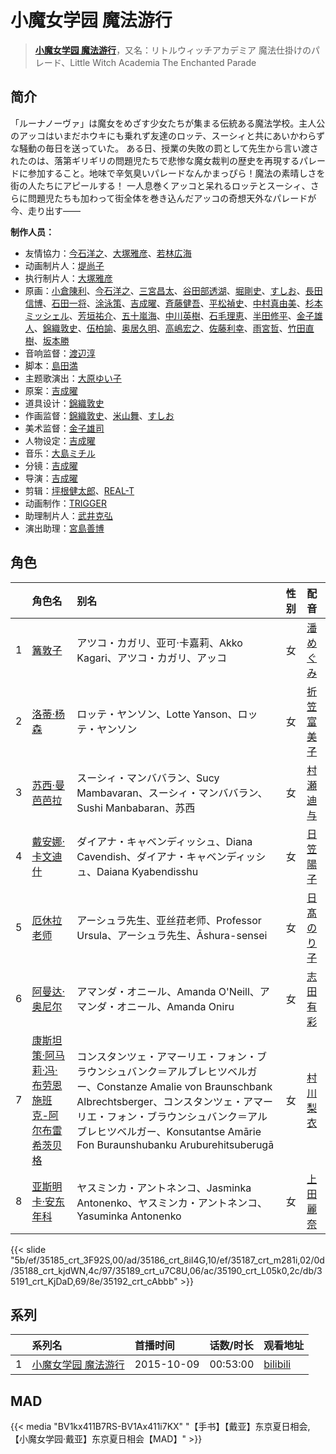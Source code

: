 # 小魔女学园 魔法游行


> <u>**[小魔女学园 魔法游行](https://bgm.tv/subject/124646)**</u>，又名：リトルウィッチアカデミア 魔法仕掛けのパレード、Little Witch Academia The Enchanted Parade

## 简介

「ルーナノーヴァ」は魔女をめざす少女たちが集まる伝統ある魔法学校。主人公のアッコはいまだホウキにも乗れず友達のロッテ、スーシィと共にあいかわらずな騒動の毎日を送っていた。
ある日、授業の失敗の罰として先生から言い渡されたのは、落第ギリギリの問題児たちで悲惨な魔女裁判の歴史を再現するパレードに参加すること。地味で辛気臭いパレードなんかまっぴら！魔法の素晴しさを街の人たちにアピールする！
一人息巻くアッコと呆れるロッテとスーシィ、さらに問題児たちも加わって街全体を巻き込んだアッコの奇想天外なパレードが今、走り出す——

**制作人员：**
- 友情協力：[今石洋之](https://bgm.tv/person/1755)、[大塚雅彦](https://bgm.tv/person/760)、[若林広海](https://bgm.tv/person/23641)
- 动画制片人：[堤尚子](https://bgm.tv/person/27300)
- 执行制片人：[大塚雅彦](https://bgm.tv/person/760)
- 原画：[小倉陳利](https://bgm.tv/person/11403)、[今石洋之](https://bgm.tv/person/1755)、[三宮昌太](https://bgm.tv/person/11346)、[谷田部透湖](https://bgm.tv/person/26922)、[堀剛史](https://bgm.tv/person/12189)、[すしお](https://bgm.tv/person/2649)、[長田信博](https://bgm.tv/person/41812)、[石田一将](https://bgm.tv/person/25746)、[涂泳策](https://bgm.tv/person/28354)、[吉成曜](https://bgm.tv/person/9752)、[斉藤健吾](https://bgm.tv/person/26482)、[平松禎史](https://bgm.tv/person/1756)、[中村真由美](https://bgm.tv/person/35414)、[杉本ミッシェル](https://bgm.tv/person/35415)、[芳垣祐介](https://bgm.tv/person/11388)、[五十嵐海](https://bgm.tv/person/21368)、[中川英樹](https://bgm.tv/person/21549)、[石毛理恵](https://bgm.tv/person/32898)、[半田修平](https://bgm.tv/person/14512)、[金子雄人](https://bgm.tv/person/22286)、[錦織敦史](https://bgm.tv/person/3223)、[伍柏諭](https://bgm.tv/person/22689)、[奥居久明](https://bgm.tv/person/12885)、[高嶋宏之](https://bgm.tv/person/33697)、[佐藤利幸](https://bgm.tv/person/3205)、[雨宮哲](https://bgm.tv/person/12578)、[竹田直樹](https://bgm.tv/person/16022)、[坂本勝](https://bgm.tv/person/26341)
- 音响监督：[渡辺淳](https://bgm.tv/person/169)
- 脚本：[島田満](https://bgm.tv/person/1027)
- 主题歌演出：[大原ゆい子](https://bgm.tv/person/27275)
- 原案：[吉成曜](https://bgm.tv/person/9752)
- 道具设计：[錦織敦史](https://bgm.tv/person/3223)
- 作画监督：[錦織敦史](https://bgm.tv/person/3223)、[米山舞](https://bgm.tv/person/12580)、[すしお](https://bgm.tv/person/2649)
- 美术监督：[金子雄司](https://bgm.tv/person/11748)
- 人物设定：[吉成曜](https://bgm.tv/person/9752)
- 音乐：[大島ミチル](https://bgm.tv/person/457)
- 分镜：[吉成曜](https://bgm.tv/person/9752)
- 导演：[吉成曜](https://bgm.tv/person/9752)
- 剪辑：[坪根健太郎](https://bgm.tv/person/11745)、[REAL-T](https://bgm.tv/person/46772)
- 动画制作：[TRIGGER](https://bgm.tv/person/8008)
- 助理制片人：[武井克弘](https://bgm.tv/person/50043)
- 演出助理：[宮島善博](https://bgm.tv/person/25742)

## 角色

|     |   角色名   |   别名  | 性别 |  配音  |
|:--- |:------  |:----      |:---  |:--   |
| 1 | [篝敦子](https://bgm.tv/character/35185) | アツコ・カガリ、亚可·卡嘉莉、Akko Kagari、アツコ・カガリ、アッコ | 女 | [潘めぐみ](https://bgm.tv/person/7050) |
| 2 | [洛蒂·杨森](https://bgm.tv/character/35186) | ロッテ・ヤンソン、Lotte Yanson、ロッテ・ヤンソン | 女 | [折笠富美子](https://bgm.tv/person/4042) |
| 3 | [苏西·曼芭芭拉](https://bgm.tv/character/35187) | スーシィ・マンババラン、Sucy Mambavaran、スーシィ・マンババラン、Sushi Manbabaran、苏西 | 女 | [村瀬迪与](https://bgm.tv/person/15670) |
| 4 | [戴安娜·卡文迪什](https://bgm.tv/character/35188) | ダイアナ・キャベンディッシュ、Diana Cavendish、ダイアナ・キャベンディッシュ、Daiana Kyabendisshu | 女 | [日笠陽子](https://bgm.tv/person/5119) |
| 5 | [厄休拉老师](https://bgm.tv/character/35189) | アーシュラ先生、亚丝菈老师、Professor Ursula、アーシュラ先生、Āshura-sensei | 女 | [日髙のり子](https://bgm.tv/person/4024) |
| 6 | [阿曼达·奥尼尔](https://bgm.tv/character/35190) | アマンダ・オニール、Amanda O'Neill、アマンダ・オニール、Amanda Oniru | 女 | [志田有彩](https://bgm.tv/person/19269) |
| 7 | [康斯坦策·阿马莉·冯·布劳恩施班克-阿尔布雷希茨贝格](https://bgm.tv/character/35191) | コンスタンツェ・アマーリエ・フォン・ブラウンシュバンク＝アルブレヒツベルガー、Constanze Amalie von Braunschbank Albrechtsberger、コンスタンツェ・アマーリエ・フォン・ブラウンシュバンク＝アルブレヒツベルガー、Konsutantse Amārie Fon Buraunshubanku Aruburehitsuberugā | 女 | [村川梨衣](https://bgm.tv/person/9096) |
| 8 | [亚斯明卡·安东年科](https://bgm.tv/character/35192) | ヤスミンカ・アントネンコ、Jasminka Antonenko、ヤスミンカ・アントネンコ、Yasuminka Antonenko | 女 | [上田麗奈](https://bgm.tv/person/13164) |

{{< slide "5b/ef/35185_crt_3F92S,00/ad/35186_crt_8iI4G,10/ef/35187_crt_m281i,02/0d/35188_crt_kjdWN,4c/97/35189_crt_u7C8U,06/ac/35190_crt_L05k0,2c/db/35191_crt_KjDaD,69/8e/35192_crt_cAbbb" >}}

## 系列

|     |   系列名   |   首播时间  | 话数/时长  | 观看地址 |
|:---  |:------    |:----      |:---       |:---  |
| 1 |[小魔女学园 魔法游行](https://bgm.tv/subject/124646)| 2015-10-09 | 00:53:00 | [bilibili](https://www.bilibili.com/video/BV15s411278w)  |


## MAD

{{< media  "BV1kx411B7RS-BV1Ax411i7KX"
"【手书】【戴亚】东京夏日相会,【小魔女学园·戴亚】东京夏日相会【MAD】"  >}}
